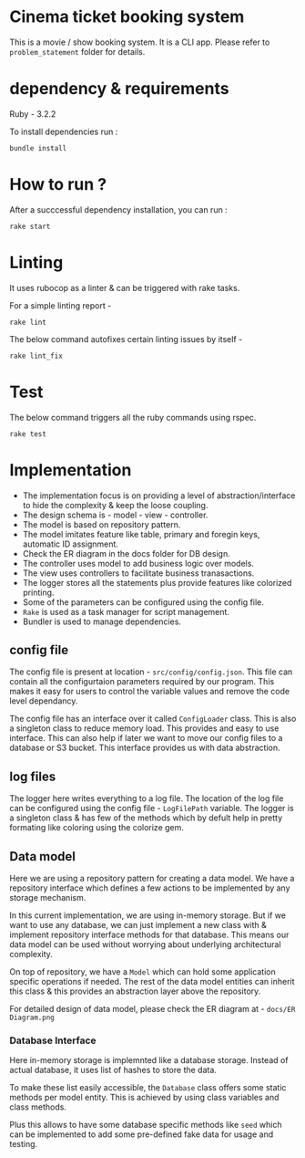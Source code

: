 # Cinema ticket booking system

This is a movie / show booking system. It is a CLI app. Please refer to `problem_statement` folder for details.

# dependency & requirements

Ruby - 3.2.2

To install dependencies run : 

````
bundle install 
````

# How to run ? 

After a succcessful dependency installation, you can run : 

````
rake start
````

# Linting

It uses rubocop as a linter & can be triggered with rake tasks.

For a simple linting report - 
````
rake lint
````

The below command autofixes certain linting issues by itself - 
````
rake lint_fix
````


# Test

The below command triggers all the ruby commands using rspec. 

````
rake test
````

# Implementation

- The implementation focus is on providing a level of abstraction/interface to hide the complexity & keep the loose coupling.
- The design schema is - model - view - controller. 
- The model is based on repository pattern. 
- The model imitates feature like table, primary and foregin keys, automatic ID assignment.
- Check the ER diagram in the docs folder for DB design.
- The controller uses model to add business logic over models.
- The view uses controllers to facilitate business tranasactions. 
- The logger stores all the statements plus provide features like colorized printing.
- Some of the parameters can be configured using the config file.
- `Rake` is used as a task manager for script management.
- Bundler is used to manage dependencies.

## config file

The config file is present at location - `src/config/config.json`. This file can contain all the configurtaion parameters 
required by our program. This makes it easy for users to control the variable values and remove the code level dependancy. 

The config file has an interface over it called `ConfigLoader` class. This is also a singleton class to reduce memory load. 
This provides and easy to use interface. This can also help if later we want to move our config files to a database or S3 bucket. This interface provides us with data abstraction. 

## log files

The logger here writes everything to a log file. The location of the log file can be configured using the config file - `LogFilePath` variable. 
The logger is a singleton class & has few of the methods which by defult help in pretty formating like coloring using the colorize gem.

## Data model

Here we are using a repository pattern for creating a data model. We have a repository interface which defines a few actions to be implemented by any storage mechanism. 

In this current implementation, we are using in-memory storage. But if we want to use any database, we can just implement a new class with & implement repository interface methods for that database. This means our data model can be used without worrying about underlying architectural complexity. 

On top of repository, we have a `Model` which can hold some application specific operations if needed. The rest of the data model entities can inherit this class & this provides an abstraction layer above the repository.

For detailed design of data model, please check the ER diagram at -  `docs/ER Diagram.png`

### Database Interface

Here in-memory storage is implemnted like a database storage. Instead of actual database, it uses list of hashes to store the data. 

To make these list easily accessible, the `Database` class offers some static methods per model entity. This is achieved by using class variables and class methods. 

Plus this allows to have some database specific methods like `seed` which can be implemented to add some pre-defined fake data for usage and testing.
